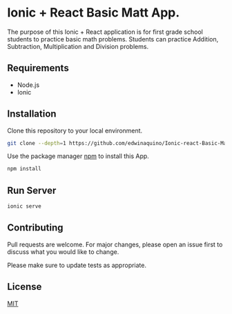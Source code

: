 # Ionic + React Basic Matt App.

The purpose of this Ionic + React application is for first grade school students to practice basic math problems. Students can practice Addition, Subtraction, Multiplication and Division problems.

## Requirements

* Node.js
* Ionic

## Installation

Clone this repository to your local environment.

```bash
git clone --depth=1 https://github.com/edwinaquino/Ionic-react-Basic-Math-App.git
```

Use the package manager [npm](https://www.npmjs.com/) to install this App.

```bash
npm install
```

## Run Server

```python
ionic serve
```

## Contributing
Pull requests are welcome. For major changes, please open an issue first to discuss what you would like to change.

Please make sure to update tests as appropriate.

## License
[MIT](https://choosealicense.com/licenses/mit/)